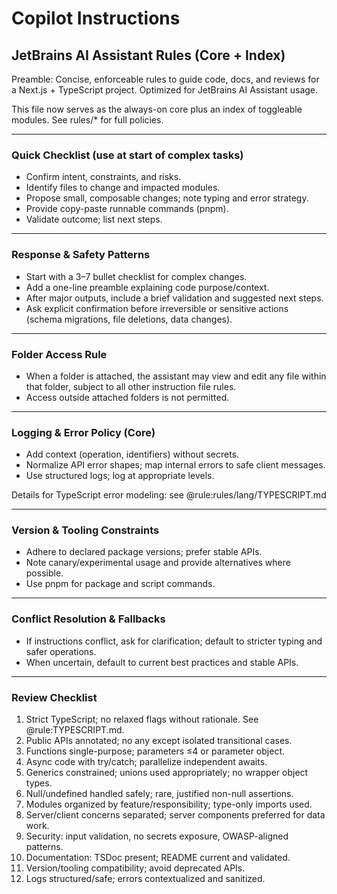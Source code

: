 # Copilot Instructions

## JetBrains AI Assistant Rules (Core + Index)

Preamble: Concise, enforceable rules to guide code, docs, and reviews for a Next.js + TypeScript project. Optimized for
JetBrains AI Assistant usage.

This file now serves as the always-on core plus an index of toggleable modules. See rules/* for full policies.

---

### Quick Checklist (use at start of complex tasks)

- Confirm intent, constraints, and risks.
- Identify files to change and impacted modules.
- Propose small, composable changes; note typing and error strategy.
- Provide copy-paste runnable commands (pnpm).
- Validate outcome; list next steps.

---

### Response & Safety Patterns

- Start with a 3–7 bullet checklist for complex changes.
- Add a one-line preamble explaining code purpose/context.
- After major outputs, include a brief validation and suggested next steps.
- Ask explicit confirmation before irreversible or sensitive actions (schema migrations, file deletions, data changes).

---

### Folder Access Rule

- When a folder is attached, the assistant may view and edit any file within that folder, subject to all other
  instruction file rules.
- Access outside attached folders is not permitted.

---

### Logging & Error Policy (Core)

- Add context (operation, identifiers) without secrets.
- Normalize API error shapes; map internal errors to safe client messages.
- Use structured logs; log at appropriate levels.

Details for TypeScript error modeling: see @rule:rules/lang/TYPESCRIPT.md

---

### Version & Tooling Constraints

- Adhere to declared package versions; prefer stable APIs.
- Note canary/experimental usage and provide alternatives where possible.
- Use pnpm for package and script commands.

---

### Conflict Resolution & Fallbacks

- If instructions conflict, ask for clarification; default to stricter typing and safer operations.
- When uncertain, default to current best practices and stable APIs.

---

### Review Checklist

1. Strict TypeScript; no relaxed flags without rationale. See @rule:TYPESCRIPT.md.
2. Public APIs annotated; no any except isolated transitional cases.
3. Functions single-purpose; parameters ≤4 or parameter object.
4. Async code with try/catch; parallelize independent awaits.
5. Generics constrained; unions used appropriately; no wrapper object types.
6. Null/undefined handled safely; rare, justified non-null assertions.
7. Modules organized by feature/responsibility; type-only imports used.
8. Server/client concerns separated; server components preferred for data work.
9. Security: input validation, no secrets exposure, OWASP-aligned patterns.
10. Documentation: TSDoc present; README current and validated.
11. Version/tooling compatibility; avoid deprecated APIs.
12. Logs structured/safe; errors contextualized and sanitized.


